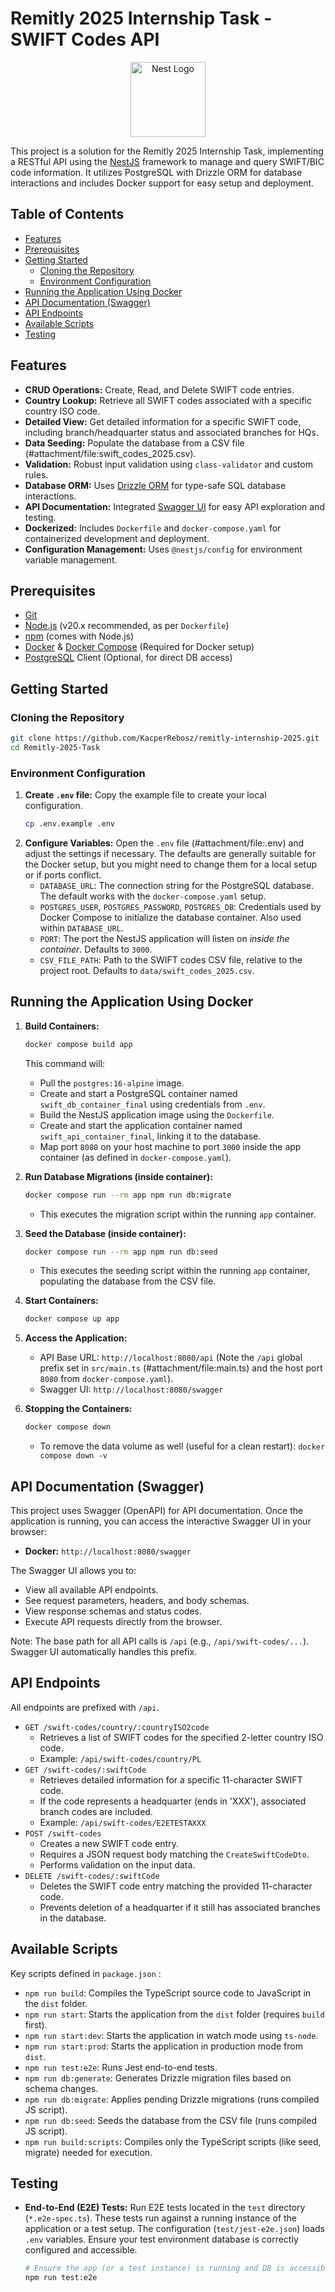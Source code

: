 # Remitly 2025 Internship Task - SWIFT Codes API

<p align="center">
  <a href="http://nestjs.com/" target="blank"><img src="https://nestjs.com/img/logo-small.svg" width="120" alt="Nest Logo" /></a>
</p>

This project is a solution for the Remitly 2025 Internship Task, implementing a RESTful API using the [NestJS](https://nestjs.com/) framework to manage and query SWIFT/BIC code information. It utilizes PostgreSQL with Drizzle ORM for database interactions and includes Docker support for easy setup and deployment.

## Table of Contents

*   [Features](#features)
*   [Prerequisites](#prerequisites)
*   [Getting Started](#getting-started)
    *   [Cloning the Repository](#cloning-the-repository)
    *   [Environment Configuration](#environment-configuration)
*   [Running the Application Using Docker](#running-the-application-using-docker)
*   [API Documentation (Swagger)](#api-documentation-swagger)
*   [API Endpoints](#api-endpoints)
*   [Available Scripts](#available-scripts)
*   [Testing](#testing)

## Features

*   **CRUD Operations:** Create, Read, and Delete SWIFT code entries.
*   **Country Lookup:** Retrieve all SWIFT codes associated with a specific country ISO code.
*   **Detailed View:** Get detailed information for a specific SWIFT code, including branch/headquarter status and associated branches for HQs.
*   **Data Seeding:** Populate the database from a CSV file (#attachment/file:swift_codes_2025.csv).
*   **Validation:** Robust input validation using `class-validator` and custom rules.
*   **Database ORM:** Uses [Drizzle ORM](https://orm.drizzle.team/) for type-safe SQL database interactions.
*   **API Documentation:** Integrated [Swagger UI](https://swagger.io/tools/swagger-ui/) for easy API exploration and testing.
*   **Dockerized:** Includes `Dockerfile` and `docker-compose.yaml` for containerized development and deployment.
*   **Configuration Management:** Uses `@nestjs/config` for environment variable management.

## Prerequisites

*   [Git](https://git-scm.com/)
*   [Node.js](https://nodejs.org/) (v20.x recommended, as per `Dockerfile`)
*   [npm](https://www.npmjs.com/) (comes with Node.js)
*   [Docker](https://www.docker.com/) & [Docker Compose](https://docs.docker.com/compose/) (Required for Docker setup)
*   [PostgreSQL](https://www.postgresql.org/) Client (Optional, for direct DB access)

## Getting Started

### Cloning the Repository

```bash
git clone https://github.com/KacperRebosz/remitly-internship-2025.git
cd Remitly-2025-Task
```

### Environment Configuration

1.  **Create `.env` file:** Copy the example file to create your local configuration.
    ```bash
    cp .env.example .env
    ```
2.  **Configure Variables:** Open the `.env` file (#attachment/file:.env) and adjust the settings if necessary. The defaults are generally suitable for the Docker setup, but you might need to change them for a local setup or if ports conflict.
    *   `DATABASE_URL`: The connection string for the PostgreSQL database. The default works with the `docker-compose.yaml` setup.
    *   `POSTGRES_USER`, `POSTGRES_PASSWORD`, `POSTGRES_DB`: Credentials used by Docker Compose to initialize the database container. Also used within `DATABASE_URL`.
    *   `PORT`: The port the NestJS application will listen on *inside the container*. Defaults to `3000`.
    *   `CSV_FILE_PATH`: Path to the SWIFT codes CSV file, relative to the project root. Defaults to `data/swift_codes_2025.csv`.

## Running the Application Using Docker

1.  **Build Containers:**
    ```bash
    docker compose build app
    ```
    This command will:
    *   Pull the `postgres:16-alpine` image.
    *   Create and start a PostgreSQL container named `swift_db_container_final` using credentials from `.env`.
    *   Build the NestJS application image using the `Dockerfile`.
    *   Create and start the application container named `swift_api_container_final`, linking it to the database.
    *   Map port `8080` on your host machine to port `3000` inside the app container (as defined in `docker-compose.yaml`).

2.  **Run Database Migrations (inside container):**
    ```bash
    docker compose run --rm app npm run db:migrate
    ```
    *   This executes the migration script within the running `app` container.

3.  **Seed the Database (inside container):**
    ```bash
    docker compose run --rm app npm run db:seed
    ```
    *   This executes the seeding script within the running `app` container, populating the database from the CSV file.
      
4.  **Start Containers:**
    ```bash
    docker compose up app
    ```

5.  **Access the Application:**
    *   API Base URL: `http://localhost:8080/api` (Note the `/api` global prefix set in `src/main.ts` (#attachment/file:main.ts) and the host port `8080` from `docker-compose.yaml`).
    *   Swagger UI: `http://localhost:8080/swagger`

6.  **Stopping the Containers:**
    ```bash
    docker compose down
    ```
    *   To remove the data volume as well (useful for a clean restart): `docker compose down -v`

## API Documentation (Swagger)

This project uses Swagger (OpenAPI) for API documentation. Once the application is running, you can access the interactive Swagger UI in your browser:

*   **Docker:** `http://localhost:8080/swagger`

The Swagger UI allows you to:

*   View all available API endpoints.
*   See request parameters, headers, and body schemas.
*   View response schemas and status codes.
*   Execute API requests directly from the browser.

Note: The base path for all API calls is `/api` (e.g., `/api/swift-codes/...`). Swagger UI automatically handles this prefix.

## API Endpoints

All endpoints are prefixed with `/api`.

*   `GET /swift-codes/country/:countryISO2code`
    *   Retrieves a list of SWIFT codes for the specified 2-letter country ISO code.
    *   Example: `/api/swift-codes/country/PL`
*   `GET /swift-codes/:swiftCode`
    *   Retrieves detailed information for a specific 11-character SWIFT code.
    *   If the code represents a headquarter (ends in 'XXX'), associated branch codes are included.
    *   Example: `/api/swift-codes/E2ETESTAXXX`
*   `POST /swift-codes`
    *   Creates a new SWIFT code entry.
    *   Requires a JSON request body matching the `CreateSwiftCodeDto`.
    *   Performs validation on the input data.
*   `DELETE /swift-codes/:swiftCode`
    *   Deletes the SWIFT code entry matching the provided 11-character code.
    *   Prevents deletion of a headquarter if it still has associated branches in the database.

## Available Scripts

Key scripts defined in `package.json` :

*   `npm run build`: Compiles the TypeScript source code to JavaScript in the `dist` folder.
*   `npm run start`: Starts the application from the `dist` folder (requires `build` first).
*   `npm run start:dev`: Starts the application in watch mode using `ts-node`.
*   `npm run start:prod`: Starts the application in production mode from `dist`.
*   `npm run test:e2e`: Runs Jest end-to-end tests.
*   `npm run db:generate`: Generates Drizzle migration files based on schema changes.
*   `npm run db:migrate`: Applies pending Drizzle migrations (runs compiled JS script).
*   `npm run db:seed`: Seeds the database from the CSV file (runs compiled JS script).
*   `npm run build:scripts`: Compiles only the TypeScript scripts (like seed, migrate) needed for execution.

## Testing

*   **End-to-End (E2E) Tests:** Run E2E tests located in the `test` directory (`*.e2e-spec.ts`). These tests run against a running instance of the application or a test setup. The configuration (`test/jest-e2e.json`) loads `.env` variables. Ensure your test environment database is correctly configured and accessible.
    ```bash
    # Ensure the app (or a test instance) is running and DB is accessible
    npm run test:e2e
    ```
